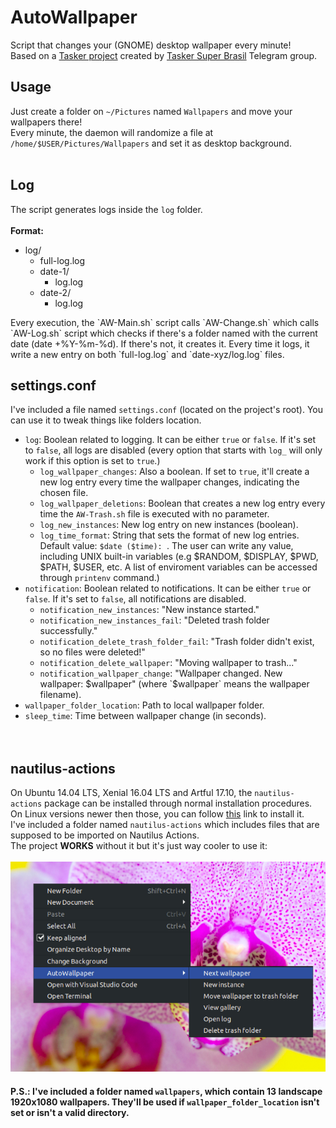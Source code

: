 # AutoWallpaper #

Script that changes your (GNOME) desktop wallpaper every minute!<br>
Based on a <a href="https://t.me/TaskerSuperBrasilCanal/872">Tasker project</a> created by <a href="https://t.me/TaskerSuperBrasil">Tasker Super Brasil</a> Telegram group.

## Usage ##
Just create a folder on `~/Pictures` named `Wallpapers` and move your wallpapers there!<br>
Every minute, the daemon will randomize a file at `/home/$USER/Pictures/Wallpapers` and set it as desktop background.<br><br>

## Log ##
The script generates logs inside the `log` folder.<br><br>
**Format:**<br>
<ul>
    <li>log/
        <ul>
            <li>full-log.log</li>
            <li>date-1/
                <ul>
                    <li>log.log</li>
                </ul>
            </li>
            <li>date-2/
                <ul>
                    <li>log.log</li>
                </ul>
            </li>
        </ul>
    </li>
</ul>
Every execution, the `AW-Main.sh` script calls `AW-Change.sh` which calls `AW-Log.sh` script which checks if there's a folder named with the current date (date +%Y-%m-%d). If there's not, it creates it. Every time it logs, it write a new entry on both `full-log.log` and `date-xyz/log.log` files.

## settings.conf ##
I've included a file named `settings.conf` (located on the project's root). You can use it to tweak things like folders location.<br>
* `log`: Boolean related to logging. It can be either `true` or `false`. If it's set to `false`, all logs are disabled (every option that starts with `log_` will only work if this option is set to `true`.)
    * `log_wallpaper_changes`: Also a boolean. If set to `true`, it'll create a new log entry every time the wallpaper changes, indicating the chosen file.
    * `log_wallpaper_deletions`: Boolean that creates a new log entry every time the `AW-Trash.sh` file is executed with no parameter.
    * `log_new_instances`: New log entry on new instances (boolean).
    * `log_time_format`: String that sets the format of new log entries. Default value: `$date ($time): `. The user can write any value, including UNIX built-in variables (e.g $RANDOM, $DISPLAY, $PWD, $PATH, $USER, etc. A list of enviroment variables can be accessed through `printenv` command.)
* `notification`: Boolean related to notifications. It can be either `true` or `false`. If it's set to `false`, all notifications are disabled.
    * `notification_new_instances`: "New instance started."
    * `notification_new_instances_fail`: "Deleted trash folder successfully."
    * `notification_delete_trash_folder_fail`: "Trash folder didn't exist, so no files were deleted!"
    * `notification_delete_wallpaper`: "Moving wallpaper to trash..."
    * `notification_wallpaper_change`: "Wallpaper changed. New wallpaper: $wallpaper" (where `$wallpaper` means the wallpaper filename).
* `wallpaper_folder_location`: Path to local wallpaper folder.
* `sleep_time`: Time between wallpaper change (in seconds).<br><br><br>

## nautilus-actions ##
On Ubuntu 14.04 LTS, Xenial 16.04 LTS and Artful 17.10, the `nautilus-actions` package can be installed through normal installation procedures.<br>
On Linux versions newer then those, you can follow <a href="https://askubuntu.com/questions/1030940/nautilus-actions-in-18-04">this</a> link to install it.<br>
I've included a folder named `nautilus-actions` which includes files that are supposed to be imported on Nautilus Actions.<br>
The project **WORKS** without it but it's just way cooler to use it:<br><br>
<img src="img/demo.jpg">


#### **P.S.: I've included a folder named `wallpapers`, which contain 13 landscape 1920x1080 wallpapers. They'll be used if `wallpaper_folder_location` isn't set or isn't a valid directory.** ####
